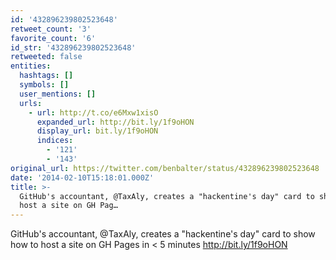 ```yaml
---
id: '432896239802523648'
retweet_count: '3'
favorite_count: '6'
id_str: '432896239802523648'
retweeted: false
entities:
  hashtags: []
  symbols: []
  user_mentions: []
  urls:
    - url: http://t.co/e6Mxw1xisO
      expanded_url: http://bit.ly/1f9oHON
      display_url: bit.ly/1f9oHON
      indices:
        - '121'
        - '143'
original_url: https://twitter.com/benbalter/status/432896239802523648
date: '2014-02-10T15:18:01.000Z'
title: >-
  GitHub's accountant, @TaxAly, creates a "hackentine's day" card to show how to
  host a site on GH Pag…
---
```


GitHub's accountant, @TaxAly, creates a "hackentine's day" card to show how to host a site on GH Pages in &lt; 5 minutes http://bit.ly/1f9oHON